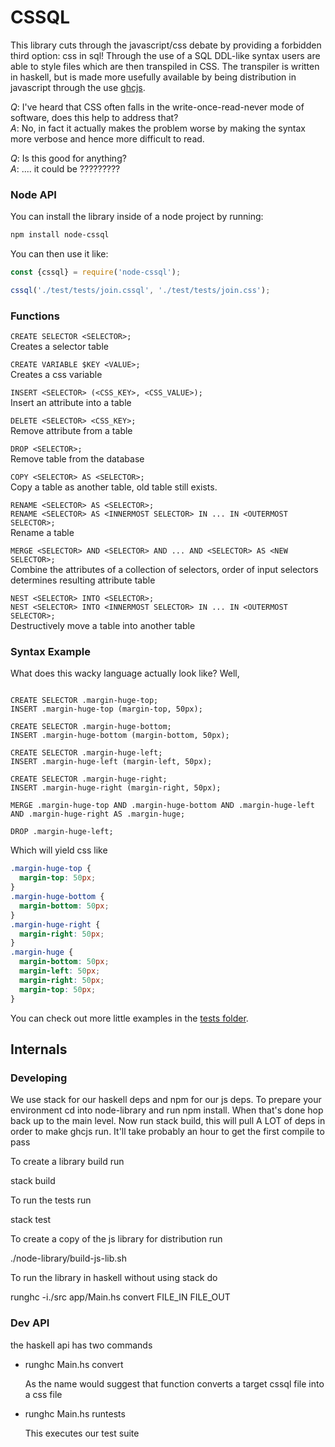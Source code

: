 # CSSQL

This library cuts through the javascript/css debate by providing a forbidden third option: css in sql!
Through the use of a SQL DDL-like syntax users are able to style files which are then transpiled in CSS. The transpiler is written in haskell, but is made more usefully available by being distribution in javascript through the use [ghcjs](https://github.com/ghcjs/ghcjs).

*Q*: I've heard that CSS often falls in the write-once-read-never mode of software, does this help to address that?<br/>
*A*: No, in fact it actually makes the problem worse by making the syntax more verbose and hence more difficult to read.

*Q*: Is this good for anything?<br/>
*A*: .... it could be ?????????

### Node API

You can install the library inside of a node project by running:

```sh
npm install node-cssql
```

You can then use it like:

```js
const {cssql} = require('node-cssql');

cssql('./test/tests/join.cssql', './test/tests/join.css');

```



### Functions
`CREATE SELECTOR <SELECTOR>;`<br/>
Creates a selector table

`CREATE VARIABLE $KEY <VALUE>;`<br/>
Creates a css variable

`INSERT <SELECTOR> (<CSS_KEY>, <CSS_VALUE>);`<br/>
Insert an attribute into a table

`DELETE <SELECTOR> <CSS_KEY>;`<br/>
Remove attribute from a table

`DROP <SELECTOR>;`<br/>
Remove table from the database

`COPY <SELECTOR> AS <SELECTOR>;`<br/>
Copy a table as another table, old table still exists.

`RENAME <SELECTOR> AS <SELECTOR>;`<br/>
`RENAME <SELECTOR> AS <INNERMOST SELECTOR> IN ... IN <OUTERMOST SELECTOR>;`<br/>
Rename a table

`MERGE <SELECTOR> AND <SELECTOR> AND ... AND <SELECTOR> AS <NEW SELECTOR>;`<br/>
Combine the attributes of a collection of selectors, order of input selectors determines resulting attribute table

`NEST <SELECTOR> INTO <SELECTOR>;`<br/>
`NEST <SELECTOR> INTO <INNERMOST SELECTOR> IN ... IN <OUTERMOST SELECTOR>;`<br/>
Destructively move a table into another table


### Syntax Example

What does this wacky language actually look like? Well,

```cssql

CREATE SELECTOR .margin-huge-top;
INSERT .margin-huge-top (margin-top, 50px);

CREATE SELECTOR .margin-huge-bottom;
INSERT .margin-huge-bottom (margin-bottom, 50px);

CREATE SELECTOR .margin-huge-left;
INSERT .margin-huge-left (margin-left, 50px);

CREATE SELECTOR .margin-huge-right;
INSERT .margin-huge-right (margin-right, 50px);

MERGE .margin-huge-top AND .margin-huge-bottom AND .margin-huge-left AND .margin-huge-right AS .margin-huge;

DROP .margin-huge-left;

```

Which will yield css like

```css
.margin-huge-top {
  margin-top: 50px;
}
.margin-huge-bottom {
  margin-bottom: 50px;
}
.margin-huge-right {
  margin-right: 50px;
}
.margin-huge {
  margin-bottom: 50px;
  margin-left: 50px;
  margin-right: 50px;
  margin-top: 50px;
}
```

You can check out more little examples in the [tests folder](https://github.com/mcnuttandrew/cssql/tree/master/test/tests).


## Internals

### Developing

We use stack for our haskell deps and npm for our js deps. To prepare your environment cd into node-library and run npm install.
When that's done hop back up to the main level. Now run stack build, this will pull A LOT of deps in order to make ghcjs run. It'll take probably an hour to get the first compile to pass

To create a library build run

stack build

To run the tests run

stack test

To create a copy of the js library for distribution run

./node-library/build-js-lib.sh

To run the library in haskell without using stack do

runghc -i./src app/Main.hs convert FILE_IN FILE_OUT

### Dev API

the haskell api has two commands

- runghc Main.hs convert <IN FILE.cssql> <OUT FILE.css>

  As the name would suggest that function converts a target cssql file into a css file

- runghc Main.hs runtests

  This executes our test suite
